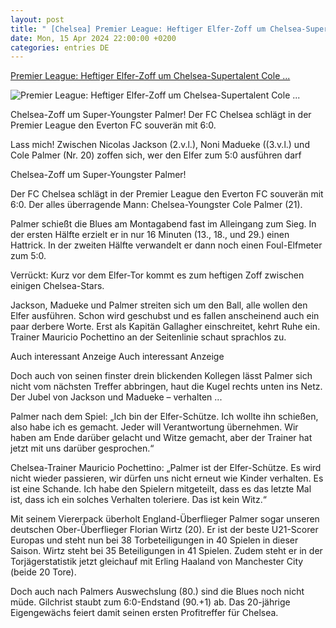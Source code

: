 ```yaml
---
layout: post
title: " [Chelsea] Premier League: Heftiger Elfer-Zoff um Chelsea-Supertalent Cole ..."
date: Mon, 15 Apr 2024 22:00:00 +0200
categories: entries DE
---
```

[Premier League: Heftiger Elfer-Zoff um Chelsea-Supertalent Cole ...](https://www.bild.de/sport/fussball/bayern-muenchen/premier-league-heftiger-elfer-zoff-um-chelsea-supertalent-cole-palmer-87899604.bild.html)

![Premier League: Heftiger Elfer-Zoff um Chelsea-Supertalent Cole ...](https://images.bild.de/661d5c8e2aa88c3f8eb471e8/96712878787a9784056fd21a7766a6de,b8033144?w=1280)

Chelsea-Zoff um Super-Youngster Palmer! Der FC Chelsea schlägt in der Premier League den Everton FC souverän mit 6:0.

Lass mich! Zwischen Nicolas Jackson (2.v.l.), Noni Madueke ((3.v.l.) und Cole Palmer (Nr. 20) zoffen sich, wer den Elfer zum 5:0 ausführen darf

Chelsea-Zoff um Super-Youngster Palmer!

Der FC Chelsea schlägt in der Premier League den Everton FC souverän mit 6:0. Der alles überragende Mann: Chelsea-Youngster Cole Palmer (21).

Palmer schießt die Blues am Montagabend fast im Alleingang zum Sieg. In der ersten Hälfte erzielt er in nur 16 Minuten (13., 18., und 29.) einen Hattrick. In der zweiten Hälfte verwandelt er dann noch einen Foul-Elfmeter zum 5:0.

Verrückt: Kurz vor dem Elfer-Tor kommt es zum heftigen Zoff zwischen einigen Chelsea-Stars.

Jackson, Madueke und Palmer streiten sich um den Ball, alle wollen den Elfer ausführen. Schon wird geschubst und es fallen anscheinend auch ein paar derbere Worte. Erst als Kapitän Gallagher einschreitet, kehrt Ruhe ein. Trainer Mauricio Pochettino an der Seitenlinie schaut sprachlos zu.

Auch interessant Anzeige Auch interessant Anzeige

Doch auch von seinen finster drein blickenden Kollegen lässt Palmer sich nicht vom nächsten Treffer abbringen, haut die Kugel rechts unten ins Netz. Der Jubel von Jackson und Madueke – verhalten ...

Palmer nach dem Spiel: „Ich bin der Elfer-Schütze. Ich wollte ihn schießen, also habe ich es gemacht. Jeder will Verantwortung übernehmen. Wir haben am Ende darüber gelacht und Witze gemacht, aber der Trainer hat jetzt mit uns darüber gesprochen.“

Chelsea-Trainer Mauricio Pochettino: „Palmer ist der Elfer-Schütze. Es wird nicht wieder passieren, wir dürfen uns nicht erneut wie Kinder verhalten. Es ist eine Schande. Ich habe den Spielern mitgeteilt, dass es das letzte Mal ist, dass ich ein solches Verhalten toleriere. Das ist kein Witz.“

Mit seinem Viererpack überholt England-Überflieger Palmer sogar unseren deutschen Ober-Überflieger Florian Wirtz (20). Er ist der beste U21-Scorer Europas und steht nun bei 38 Torbeteiligungen in 40 Spielen in dieser Saison. Wirtz steht bei 35 Beteiligungen in 41 Spielen. Zudem steht er in der Torjägerstatistik jetzt gleichauf mit Erling Haaland von Manchester City (beide 20 Tore).

Doch auch nach Palmers Auswechslung (80.) sind die Blues noch nicht müde. Gilchrist staubt zum 6:0-Endstand (90.+1) ab. Das 20-jährige Eigengewächs feiert damit seinen ersten Profitreffer für Chelsea.

